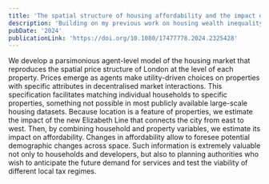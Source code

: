 ```yaml
---
title: 'The spatial structure of housing affordability and the impact of public infrastructure'
description: 'Building on my previous work on housing wealth inequality, I generalise my model to allow for property-specific characteristics. The aim of this paper is to endogenously produce the spatial price structure of London (from economic micro-level behaviour) to enable the impact of public infrastructure on housing affordability. The subtlety in this work is that housing affordability requires both matched data between properties and household characteristics, something unavailable in official statistical datasets, and that usually requires statistical matching techniques that ignore economic behaviours and incentives.'
pubDate: '2024'
publicationLink: 'https://doi.org/10.1080/17477778.2024.2325428'
---
```


We develop a parsimonious agent-level model of the housing market that reproduces the spatial price structure of London at the level of each property. Prices emerge as agents make utility-driven choices on properties with specific attributes in decentralised market interactions. This specification facilitates matching individual households to specific properties, something not possible in most publicly available large-scale housing datasets. Because location is a feature of properties, we estimate the impact of the new Elizabeth Line that connects the city from east to west. Then, by combining household and property variables, we estimate its impact on affordability. Changes in affordability allow to foresee potential demographic changes across space. Such information is extremely valuable not only to households and developers, but also to planning authorities who wish to anticipate the future demand for services and test the viability of different local tax regimes.